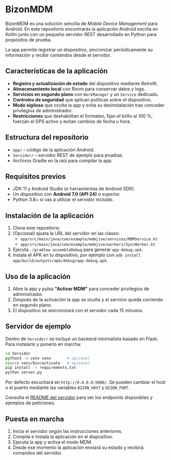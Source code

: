 # BizonMDM

BizonMDM es una solución sencilla de *Mobile Device Management* para Android. En este repositorio encontrarás la aplicación Android escrita en Kotlin junto con un pequeño servidor REST desarrollado en Python para propósitos de prueba.

La app permite registrar un dispositivo, sincronizar periódicamente su información y recibir comandos desde el servidor.

## Características de la aplicación

- **Registro y actualización de estado** del dispositivo mediante Retrofit.
- **Almacenamiento local** con Room para conservar datos y logs.
- **Servicios en segundo plano** con `WorkManager` y un `Service` dedicado.
- **Controles de seguridad** que aplican políticas sobre el dispositivo.
- **Modo sigiloso** que oculta la app y evita su desinstalación tras conceder privilegios de administrador.
- **Restricciones** que deshabilitan el formateo, fijan el brillo al 100 %, fuerzan el GPS activo y evitan cambios de fecha u hora.

## Estructura del repositorio

- `app/` – código de la aplicación Android.
- `Servidor/` – servidor REST de ejemplo para pruebas.
- Archivos Gradle en la raíz para compilar la app.

## Requisitos previos

- JDK 11 y Android Studio (o herramientas de Android SDK).
- Un dispositivo con **Android 7.0 (API 24)** o superior.
- Python 3.8+ si vas a utilizar el servidor incluido.

## Instalación de la aplicación

1. Clona este repositorio.
2. (Opcional) ajusta la URL del servidor en las clases:
   - `app/src/main/java/com/example/mdmjive/services/MDMService.kt`
   - `app/src/main/java/com/example/mdmjive/workers/SyncWorker.kt`
3. Ejecuta `./gradlew assembleDebug` para generar `app-debug.apk`.
4. Instala el APK en tu dispositivo, por ejemplo con `adb install app/build/outputs/apk/debug/app-debug.apk`.

## Uso de la aplicación

1. Abre la app y pulsa **"Activar MDM"** para conceder privilegios de administrador.
2. Después de la activación la app se oculta y el servicio queda corriendo en segundo plano.
3. El dispositivo se sincronizará con el servidor cada 15 minutos.

## Servidor de ejemplo

Dentro de `Servidor/` se incluye un backend minimalista basado en Flask. Para instalarlo y ponerlo en marcha:

```bash
cd Servidor
python3 -m venv venv       # opcional
source venv/bin/activate   # opcional
pip install -r requirements.txt
python server.py
```

Por defecto escuchará en `http://0.0.0.0:5000/`. Se pueden cambiar el host o el puerto mediante las variables `BIZON_HOST` y `BIZON_PORT`.

Consulta el [README del servidor](Servidor/README.md) para ver los endpoints disponibles y ejemplos de peticiones.

## Puesta en marcha

1. Inicia el servidor según las instrucciones anteriores.
2. Compila e instala la aplicación en el dispositivo.
3. Ejecuta la app y activa el modo MDM.
4. Desde ese momento la aplicación enviará su estado y recibirá comandos del servidor.
